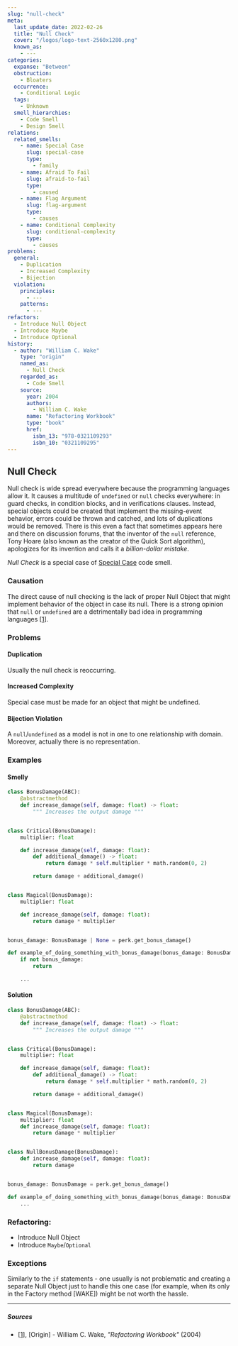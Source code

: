 ```yaml
---
slug: "null-check"
meta:
  last_update_date: 2022-02-26
  title: "Null Check"
  cover: "/logos/logo-text-2560x1280.png"
  known_as:
    - ---
categories:
  expanse: "Between"
  obstruction:
    - Bloaters
  occurrence:
    - Conditional Logic
  tags:
    - Unknown
  smell_hierarchies:
    - Code Smell
    - Design Smell
relations:
  related_smells:
    - name: Special Case
      slug: special-case
      type:
        - family
    - name: Afraid To Fail
      slug: afraid-to-fail
      type:
        - caused
    - name: Flag Argument
      slug: flag-argument
      type:
        - causes
    - name: Conditional Complexity
      slug: conditional-complexity
      type:
        - causes
problems:
  general:
    - Duplication
    - Increased Complexity
    - Bijection
  violation:
    principles:
      - ---
    patterns:
      - ---
refactors:
  - Introduce Null Object
  - Introduce Maybe
  - Introduce Optional
history:
  - author: "William C. Wake"
    type: "origin"
    named_as:
      - Null Check
    regarded_as:
      - Code Smell
    source:
      year: 2004
      authors:
        - William C. Wake
      name: "Refactoring Workbook"
      type: "book"
      href:
        isbn_13: "978-0321109293"
        isbn_10: "0321109295"
---
```


## Null Check

Null check is wide spread everywhere because the programming languages allow it. It causes a multitude of `undefined` or `null` checks everywhere: in guard checks, in condition blocks, and in verifications clauses. Instead, special objects could be created that implement the missing-event behavior, errors could be thrown and catched, and lots of duplications would be removed. There is this even a fact that sometimes appears here and there on discussion forums, that the inventor of the `null` reference, Tony Hoare (also known as the creator of the Quick Sort algorithm), apologizes for its invention and calls it a _billion-dollar mistake_.

_Null Check_ is a special case of [Special Case](./special-case.md) code smell.

### Causation

The direct cause of null checking is the lack of proper Null Object that might implement behavior of the object in case its null. There is a strong opinion that `null` or `undefined` are a detrimentally bad idea in programming languages [[1](#sources)].

### Problems

#### **Duplication**

Usually the null check is reoccurring.

#### **Increased Complexity**

Special case must be made for an object that might be undefined.

#### **Bijection Violation**

A `null`/`undefined` as a model is not in one to one relationship with domain. Moreover, actually there is no representation.

### Examples

<div class="example-block">

#### Smelly

```py
class BonusDamage(ABC):
    @abstractmethod
    def increase_damage(self, damage: float) -> float:
        """ Increases the output damage """


class Critical(BonusDamage):
    multiplier: float

    def increase_damage(self, damage: float):
        def additional_damage() -> float:
            return damage * self.multiplier * math.random(0, 2)

        return damage + additional_damage()


class Magical(BonusDamage):
    multiplier: float

    def increase_damage(self, damage: float):
        return damage * multiplier


bonus_damage: BonusDamage | None = perk.get_bonus_damage()

def example_of_doing_something_with_bonus_damage(bonus_damage: BonusDamage | None) -> ... | None:
    if not bonus_damage:
        return

    ...
```

#### Solution

```py
class BonusDamage(ABC):
    @abstractmethod
    def increase_damage(self, damage: float) -> float:
        """ Increases the output damage """


class Critical(BonusDamage):
    multiplier: float

    def increase_damage(self, damage: float):
        def additional_damage() -> float:
            return damage * self.multiplier * math.random(0, 2)

        return damage + additional_damage()


class Magical(BonusDamage):
    multiplier: float
    def increase_damage(self, damage: float):
        return damage * multiplier


class NullBonusDamage(BonusDamage):
    def increase_damage(self, damage: float):
        return damage


bonus_damage: BonusDamage = perk.get_bonus_damage()

def example_of_doing_something_with_bonus_damage(bonus_damage: BonusDamage) -> ...:
    ...
```

</div>

### Refactoring:

- Introduce Null Object
- Introduce `Maybe`/`Optional`

### Exceptions

Similarly to the `if` statements - one usually is not problematic and creating a separate Null Object just to handle this one case (for example, when its only in the Factory method [WAKE]) might be not worth the hassle.

---

##### Sources

- [[1](#sources)], [Origin] - William C. Wake, _"Refactoring Workbook"_ (2004)
